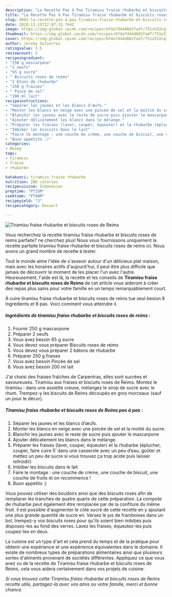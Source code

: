```yaml
---
description: "La Recette Pas à Pas Tiramisu fraise rhubarbe et biscuits roses de Reims"
title: "La Recette Pas à Pas Tiramisu fraise rhubarbe et biscuits roses de Reims"
slug: 4691-la-recette-pas-a-pas-tiramisu-fraise-rhubarbe-et-biscuits-roses-de-reims
date: 2020-11-15T12:07:13.744Z
image: https://img-global.cpcdn.com/recipes/bf4a7d44d602fadf/751x532cq70/tiramisu-fraise-rhubarbe-et-biscuits-roses-de-reims-photo-principale-de-la-recette.jpg
thumbnail: https://img-global.cpcdn.com/recipes/bf4a7d44d602fadf/751x532cq70/tiramisu-fraise-rhubarbe-et-biscuits-roses-de-reims-photo-principale-de-la-recette.jpg
cover: https://img-global.cpcdn.com/recipes/bf4a7d44d602fadf/751x532cq70/tiramisu-fraise-rhubarbe-et-biscuits-roses-de-reims-photo-principale-de-la-recette.jpg
author: Jeremy Gutierrez
ratingvalue: 3.5
reviewcount: 5
recipeingredient:
- "250 g mascarpone"
- "2 oeufs"
- "65 g sucre"
- " Biscuits roses de reims"
- "2 btons de rhubarbe"
- "250 g fraises"
- " Pince de sel"
- "200 ml lait"
recipeinstructions:
- "Séparer les jaunes et les blancs d’œufs."
- "Monter les blancs en neige avec une pincée de sel et la moitié du sucre."
- "Blanchir les jaunes avec le reste de sucre puis ajouter le mascarpone"
- "Ajouter délicatement les blancs dans le mélange."
- "Préparer les fraises (laver, couper, équeuter) et la rhubarbe (éplucher, couper, faire cuire 5’ dans une casserole avec un peu d’eau, goûter et mettez un peu de sucre si vous trouvez ça trop acide puis laisser refroidir)"
- "Imbiber les biscuits dans le lait"
- "Faire le montage : une couche de crème, une couche de biscuit, une couche de fruits et on recommence !"
- "Buon appetito :)"
categories:
- Resep
tags:
- tiramisu
- fraise
- rhubarbe

katakunci: tiramisu fraise rhubarbe 
nutrition: 286 calories
recipecuisine: Indonesian
preptime: "PT15M"
cooktime: "PT40M"
recipeyield: "3"
recipecategory: Dessert

---
```



![Tiramisu fraise rhubarbe et biscuits roses de Reims](https://img-global.cpcdn.com/recipes/bf4a7d44d602fadf/751x532cq70/tiramisu-fraise-rhubarbe-et-biscuits-roses-de-reims-photo-principale-de-la-recette.jpg)

Vous recherchez la recette tiramisu fraise rhubarbe et biscuits roses de reims parfaite? ne cherchez plus! Nous vous fournissons uniquement la recette parfaite tiramisu fraise rhubarbe et biscuits roses de reims ici. Nous avons un grand nombre de recette à tester.

Tout le monde aime l'idée de s'asseoir autour d'un délicieux plat maison, mais avec les horaires actifs d'aujourd'hui, il peut être plus difficile que jamais de découvrir le moment de les placer l'un avec l'autre. Heureusement, l'aide est là, la recette et les conseils de <strong> Tiramisu fraise rhubarbe et biscuits roses de Reims </strong> de cet article vous aideront à créer des repas plus sains pour votre famille en un temps remarquablement court.

<!--inarticleads1-->

À cuire tiramisu fraise rhubarbe et biscuits roses de reims tue seul besion 8 Ingrédients et 8 pas. Voici comment vous atteindre il.

##### Ingrédients de tiramisu fraise rhubarbe et biscuits roses de reims :

1. Fournir 250 g mascarpone
1. Préparer 2 oeufs
1. Vous avez besoin 65 g sucre
1. Vous devez vous préparer  Biscuits roses de reims
1. Vous devez vous préparer 2 bâtons de rhubarbe
1. Préparer 250 g fraises
1. Vous avez besoin  Pincée de sel
1. Vous avez besoin 200 ml lait


J&#39;ai choisi des fraises fraîches de Carpentras, elles sont sucrées et savoureuses. Tiramisu aux fraises et biscuits roses de Reims. Montez le tiramisu : dans une assiette creuse, mélangez le sirop de sucre avec le rhum. Trempez-y les biscuits de Reims découpés en gros morceaux (sauf un pour le décor). 

<!--inarticleads2-->

##### Tiramisu fraise rhubarbe et biscuits roses de Reims pas à pas :

1. Séparer les jaunes et les blancs d’œufs.
1. Monter les blancs en neige avec une pincée de sel et la moitié du sucre.
1. Blanchir les jaunes avec le reste de sucre puis ajouter le mascarpone
1. Ajouter délicatement les blancs dans le mélange.
1. Préparer les fraises (laver, couper, équeuter) et la rhubarbe (éplucher, couper, faire cuire 5’ dans une casserole avec un peu d’eau, goûter et mettez un peu de sucre si vous trouvez ça trop acide puis laisser refroidir)
1. Imbiber les biscuits dans le lait
1. Faire le montage : une couche de crème, une couche de biscuit, une couche de fruits et on recommence !
1. Buon appetito :)


Vous pouvez utiliser des boudoirs ainsi que des biscuits roses afin de remplacer les tranches de quatre quarts de cette préparation. La compote de rhubarbe peut également être remplacée par de la confiture du même fruit. Il est possible d&#39;augmenter le côté sucré de cette recette en y ajoutant une plus grande quantité de sucre en. Versez le jus de framboises dans un bol, trempez-y vos biscuits roses pour qu&#39;ils soient bien imbibés puis disposez-les au fond des verres. Lavez les fraises, équeutez-les puis coupez-les en deux. 

<!--inarticleads1-->

<p>
La cuisine est un type d'art et cela prend du temps et de la pratique pour obtenir une expérience et une expérience équivalentes dans le domaine. Il existe de nombreux types de préparations alimentaires ainsi que plusieurs sortes d'aliments provenant de sociétés différentes. Appliquez ce que vous avez vu de la recette de Tiramisu fraise rhubarbe et biscuits roses de Reims, cela vous aidera certainement dans vos projets de cuisine.
</p>

<p>
<i>Si vous trouvez cette Tiramisu fraise rhubarbe et biscuits roses de Reims recette utile, partagez-la avec vos amis ou votre famille, merci et bonne chance.</i>
</p>
